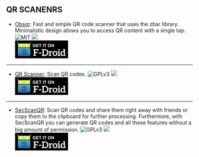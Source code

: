 <!--
    Copyright (C)  2017 PRIMOKORN.
    Permission is granted to copy, distribute and/or modify this document
    under the terms of the GNU Free Documentation License, Version 1.3
    or any later version published by the Free Software Foundation;
    with no Invariant Sections, no Front-Cover Texts, and no Back-Cover Texts.
    A copy of the license is included in the section entitled "GNU
    Free Documentation License".
-->
## QR SCANENRS

* [Obsqr](https://f-droid.org/packages/trikita.obsqr/): Fast and simple QR code scanner that uses the zbar library. Minimalistic design allows you to access QR content with a single tap.
![MIT](https://img.shields.io/badge/License-MIT-orange.svg?style=flat-square)
[![](https://img.shields.io/badge/Source-Github-lightgrey.svg?style=flat-square)](https://github.com/trikita/obsqr)  
[![](Pictures/F-Droid.png)](https://f-droid.org/packages/trikita.obsqr/)

***

* [QR Scanner](https://f-droid.org/packages/com.secuso.privacyFriendlyCodeScanner/): Scan QR codes.
![GPLv3](https://img.shields.io/badge/License-GPLv3-brightgreen.svg?style=flat-square)
[![](https://img.shields.io/badge/Source-Github-lightgrey.svg?style=flat-square)](https://github.com/SecUSo/privacy-friendly-qr-scanner)  
[![](Pictures/F-Droid.png)](https://f-droid.org/packages/com.secuso.privacyFriendlyCodeScanner/)

***

* [SecScanQR](https://f-droid.org/packages/de.t_dankworth.secscanqr/): Scan QR codes and share them right away with friends or copy them to the clipboard for further processing. Furthermore, with SecScanQR you can generate QR codes and all these features without a big amount of permission.
![GPLv3](https://img.shields.io/badge/License-GPLv3-brightgreen.svg?style=flat-square)
[![](https://img.shields.io/badge/Source-Github-lightgrey.svg?style=flat-square)](https://github.com/Fr4gorSoftware/SecScanQR)  
[![](Pictures/F-Droid.png)](https://f-droid.org/packages/de.t_dankworth.secscanqr/)
